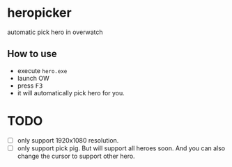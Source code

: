 # heropicker
automatic pick hero in overwatch

## How to use 

- execute `hero.exe`
- launch OW
- press <kbd>F3</kbd>
- it will automatically pick hero for you.

# TODO

- [ ] only support 1920x1080 resolution.
- [ ] only support pick pig. But will support all heroes soon. And you can also change the cursor to support other hero.
